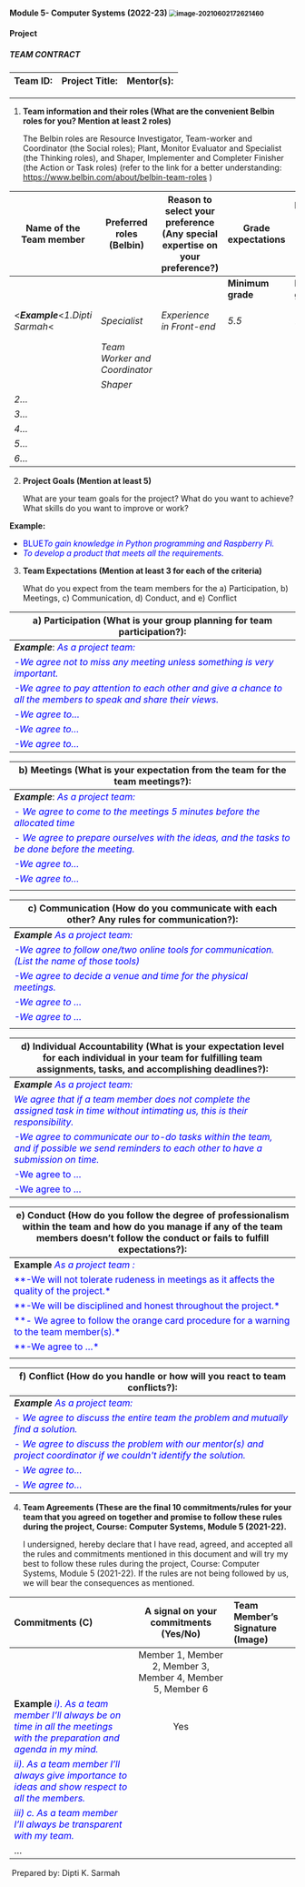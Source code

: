 #### **Module 5- Computer Systems (2022-23)**  <img src="C:\Users\SarmahDK\AppData\Roaming\Typora\typora-user-images\image-20210602172621460.png" alt="image-20210602172621460" style="zoom:80%;" />

#### **Project**

##### **TEAM CONTRACT**

| Team ID: | Project Title: | Mentor(s): |
| -------- | -------------- | ---------- |

**					**

1. **Team information and their roles (What are the convenient Belbin roles for you? Mention at least 2 roles)**

   The Belbin roles are Resource Investigator, Team-worker and Coordinator (the Social roles); Plant, Monitor Evaluator and Specialist (the Thinking roles), and Shaper, Implementer and Completer Finisher (the Action or Task roles) (refer to the link for a better understanding: <https://www.belbin.com/about/belbin-team-roles> ) 


|**Name of the Team member**|**Preferred roles (Belbin)**|**Reason to select your preference (Any special expertise on your preference?)**|**Grade expectations** |**Preferable day, time, and place to have extra meetings**|**Scrum Master (Week number)**|**Preferred method of communication           for project discussion/informing any relevant updates to your team.**|
| - | - | - | - | - | - | :- |
||||**Minimum grade**|**Expected grade**|||
|<***Example***<*1.Dipti Sarmah*<|*Specialist*|*Experience in Front-end* |*5.5*|*7.5*|*Any time on weekends*|*3-4*|
||*Team Worker and Coordinator*||||||
||*Shaper*||||||
|*2…*|||||||
|*3…*|||||||
|*4…*|||||||
|*5…*|||||||
|*6…*|||||||

2. **Project Goals (Mention at least 5)**

   What are your team goals for the project? What do you want to achieve? What skills do you want to improve or work?

**Example:**

- <span style='color:blue'>BLUE*To gain knowledge in Python programming and Raspberry Pi.*</span>
- <span style='color:blue'>*To develop a product that meets all the requirements.*</span>



3. **Team Expectations (Mention at least 3 for each of the criteria)**

   What do you expect from the team members for the a) Participation, b) Meetings, c) Communication, d) Conduct, and e) Conflict


| a) **Participation (What is your group planning for team participation?):** |
| ------------------------------------------------------------ |
| ***Example***: <span style='color:blue'>*As a project team:*</span> |
| <span style='color:blue'>-*We agree not to miss any meeting unless something is very important.*</span> |
| <span style='color:blue'>*-We agree to pay attention to each other and give a chance to all the members to speak and share their views.*</span> |
| <span style='color:blue'>-*We agree to…*</span>              |
| <span style='color:blue'>*-We agree to…*</span>              |
| <span style='color:blue'>*-We agree to…*</span>              |


| b) **Meetings (What is your expectation from the team for the team meetings?):** |
| ------------------------------------------------------------ |
| ***Example***: <span style='color:blue'>*As a project team:*</span> |
| <span style='color:blue'>- *We agree to come to the meetings 5 minutes before the allocated time*</span> |
| <span style='color:blue'>*- We agree to prepare ourselves with the ideas, and the tasks to be done before the meeting.*</span> |
| <span style='color:blue'>*-We agree to…*</span>              |
| <span style='color:blue'>*-We agree to…*</span>              |
|                                                              |


| c) **Communication (How do you communicate with each other? Any rules for communication?):** |
| ------------------------------------------------------------ |
| ***Example*** <span style='color:blue'>*As a project team:*</span> |
| <span style='color:blue'>*-We agree to follow one/two online tools for communication. (List the name of those tools)*</span> |
| <span style='color:blue'>*-We agree to decide a venue and time for the physical meetings.*</span> |
| <span style='color:blue'>*-We agree to …*</span>             |
| <span style='color:blue'>*-We agree to …*</span>             |
|                                                              |


| d) **Individual Accountability (What is your expectation level for each individual in your team for fulfilling team assignments, tasks, and accomplishing deadlines?):** |
| ------------------------------------------------------------ |
| ***Example*** <span style='color:blue'>*As a project team:*</span> |
| <span style='color:blue'>*We agree that if a team member does not complete the assigned task in time without intimating us, this is their responsibility.* </span> |
| <span style='color:blue'>*-We agree to communicate our to-do tasks within the team, and if possible we send reminders to each other to have a submission on time.*</span> |
| <span style='color:blue'>-We agree to …</span>               |
| <span style='color:blue'>-We agree to …</span>               |


| e) **Conduct (How do you follow the degree of professionalism within the team and how do you manage if any of the team members doesn’t follow the conduct or fails to fulfill expectations?):** |
| ------------------------------------------------------------ |
| **Example** <span style='color:blue'>*As a project team :*</span> |
| <span style='color:blue'>**-We will not tolerate rudeness in meetings as it affects the quality of the project.*</span> |
| <span style='color:blue'>**-We will be disciplined and honest throughout the project.*</span> |
| <span style='color:blue'>**- We agree to follow the orange card procedure for a warning to the team member(s).*</span> |
| <span style='color:blue'>**-We agree to …*</span>            |
|                                                              |

| f) **Conflict (How do you handle or how will you react to team conflicts?):** |
| ------------------------------------------------------------ |
| ***Example*** <span style='color:blue'>*As a project team:* </span> |
| <span style='color:blue'>*- We agree to discuss the entire team the problem and mutually find a solution.*</span> |
| <span style='color:blue'>*- We agree to discuss the problem with our mentor(s) and project coordinator if we couldn't identify the solution.*</span> |
| <span style='color:blue'>*- We agree to…*</span>             |
| <span style='color:blue'>*- We agree to…*</span>             |

4. **Team Agreements (These are the final 10 commitments/rules for your team that you agreed on together and promise to follow these rules during the project, Course: Computer Systems, Module 5 (2021-22).** 

   I undersigned, hereby declare that I have read, agreed, and accepted all the rules and commitments mentioned in this document and will try my best to follow these rules during the project, Course: Computer Systems, Module 5 (2021-22). If the rules are not being followed by us, we will bear the consequences as mentioned.

|**Commitments (C)**|**A signal on your commitments (Yes/No)**|**Team Member’s Signature (Image)**|
| :- | :-: | :- |
||Member 1, Member 2, Member 3, Member 4, Member 5, Member 6||
|**Example**  <span style='color:blue'>*i). As a team member I’ll always be on time in all the meetings with the preparation and agenda in my mind.* </span>|Yes||
|<span style='color:blue'>*ii). As a team member I’ll always give importance to ideas and show respect to all the members.*</span>|||
|<span style='color:blue'>*iii) c. As a team member I’ll always be transparent with my team.*</span>|||
|…|||





​																																										Prepared by: Dipti K. Sarmah

